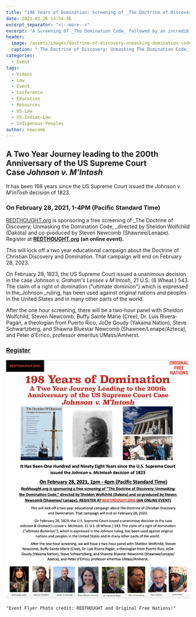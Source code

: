 ```yaml
---
title: "198 Years of Domination: Screening of _The Doctrine of Discovery: Unmasking the Domination Code_ with Panel"
date: 2021-02-26 14:54:46
excerpt_separator: "<!--more-->"
excerpt: "A Screening Of _The Domination Code_ followed by an incredible panel discussion with Sheldon Wolfchild (Dakota), Steven Newcomb (Shawnee/Lenape), Buffy Sainte Marie (Cree), Dr. Luis Rivera-Pagán, JoDe Goudy (Yakama Nation), Steve Schwartzberg, Shawna Bluestar Newcomb (Shawnee/Lenape/Azteca), and Peter d'Errico"
header:
  image: /assets/images/doctrine-of-discovery-unmasking-domination-code.jpg
  caption: "_The Doctrine of Discovery: Unmasking The Domination Code_ directed by Sheldon Wolfchild and co-produced by Steven T. Newcomb"
categories:
  - Event
tags:
  - videos
  - Law
  - Event
  - Conference
  - Education
  - Resources
  - US-Law
  - US-Indian-Law
  - Indigenous-Peoples
author: newcomb  
---
```

## **A Two Year Journey leading to the 200th Anniversary of the US Supreme Court Case _Johnson v. M'Intosh_**

It has been 198 years since the US Supreme Court issued the _Johnson v. M'inTosh_ decision of 1823.

### On **February 28, 2021, 1-4PM (Pacific Standard Time)**

[REDTHOUGHT.org](http://Redthought.org) is sponsoring a free screening of _The Doctrine of Discovery: Unmasking the Domination Code, _directed by Sheldon Wolfchild (Dakota) and co-produced by Steven Newcomb (Shawnee/Lenape). Register at **[REDTHOUGHT.org](http://Redthought.org)** **(an online event).**

This will kick off a two year educational campaign about the Doctrine of Christian Discovery and Domination. That campaign will end on February 28, 2023.

On February 28, 1823, the US Supreme Court issued a unanimous decision in the case _Johnson v. Graham's Lessee v M'Intosh_, 21 U.S. (8 Wheat.) 543\. The claim of a right of domination ("ultimate dominion") which is expressed in the_Johnson _ruling, has been used against original nations and peoples in the United States and in many other parts of the world.

After the one hour screening, there will be a two-hour panel with Sheldon Wolfchild, Steven Newcomb, Buffy Sainte Marie (Cree), Dr. Luis Rivera-Pagán, a theologian from Puerto Rico, JoDe Goudy (Yakama Nation), Steve Schwartzberg, and Shawna Bluestar Newcomb (Shawnee/Lenape/Azteca), and Peter d'Errico, professor emeritus UMass/Amherst.

### [Register](https://redthought.org/)

!["Event Flyer Photo credit: REDTHOUGHT and Original Free Nations!"](/assets/images/198-years-domination-domination-code.png)
```
"Event Flyer Photo credit: REDTHOUGHT and Original Free Nations!"
```
